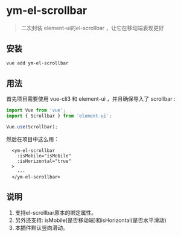 # ym-el-scrollbar

> 二次封装 element-ui的el-scrollbar ，让它在移动端表现更好

## 安装

```bash
vue add ym-el-scrollbar
```

## 用法

首先项目需要使用 vue-cli3 和 element-ui ，并且确保导入了 scrollbar :

```js
import Vue from 'vue';
import { Scrollbar } from 'element-ui';

Vue.use(Scrollbar);
```

然后在项目中这么用：

```
  <ym-el-scrollbar
    :isMobile="isMobile"
    :isHorizontal="true"
  >
    ···
  </ym-el-scrollbar>
```

## 说明

1. 支持el-scrollbar原本的绑定属性。
2. 另外还支持: isMobile(是否移动端)和isHorizontal(是否水平滑动)
3. 本插件默认竖向滑动。
